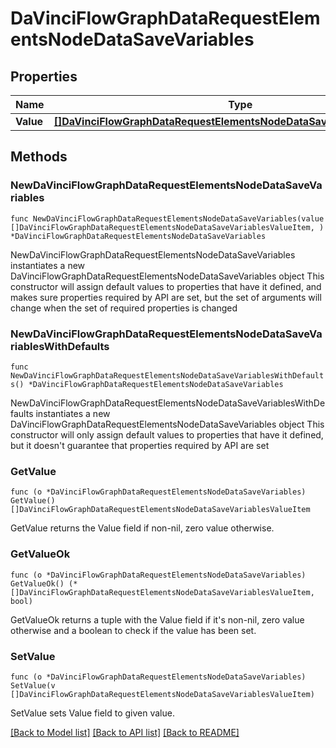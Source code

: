 # DaVinciFlowGraphDataRequestElementsNodeDataSaveVariables

## Properties

Name | Type | Description | Notes
------------ | ------------- | ------------- | -------------
**Value** | [**[]DaVinciFlowGraphDataRequestElementsNodeDataSaveVariablesValueItem**](DaVinciFlowGraphDataRequestElementsNodeDataSaveVariablesValueItem.md) |  | 

## Methods

### NewDaVinciFlowGraphDataRequestElementsNodeDataSaveVariables

`func NewDaVinciFlowGraphDataRequestElementsNodeDataSaveVariables(value []DaVinciFlowGraphDataRequestElementsNodeDataSaveVariablesValueItem, ) *DaVinciFlowGraphDataRequestElementsNodeDataSaveVariables`

NewDaVinciFlowGraphDataRequestElementsNodeDataSaveVariables instantiates a new DaVinciFlowGraphDataRequestElementsNodeDataSaveVariables object
This constructor will assign default values to properties that have it defined,
and makes sure properties required by API are set, but the set of arguments
will change when the set of required properties is changed

### NewDaVinciFlowGraphDataRequestElementsNodeDataSaveVariablesWithDefaults

`func NewDaVinciFlowGraphDataRequestElementsNodeDataSaveVariablesWithDefaults() *DaVinciFlowGraphDataRequestElementsNodeDataSaveVariables`

NewDaVinciFlowGraphDataRequestElementsNodeDataSaveVariablesWithDefaults instantiates a new DaVinciFlowGraphDataRequestElementsNodeDataSaveVariables object
This constructor will only assign default values to properties that have it defined,
but it doesn't guarantee that properties required by API are set

### GetValue

`func (o *DaVinciFlowGraphDataRequestElementsNodeDataSaveVariables) GetValue() []DaVinciFlowGraphDataRequestElementsNodeDataSaveVariablesValueItem`

GetValue returns the Value field if non-nil, zero value otherwise.

### GetValueOk

`func (o *DaVinciFlowGraphDataRequestElementsNodeDataSaveVariables) GetValueOk() (*[]DaVinciFlowGraphDataRequestElementsNodeDataSaveVariablesValueItem, bool)`

GetValueOk returns a tuple with the Value field if it's non-nil, zero value otherwise
and a boolean to check if the value has been set.

### SetValue

`func (o *DaVinciFlowGraphDataRequestElementsNodeDataSaveVariables) SetValue(v []DaVinciFlowGraphDataRequestElementsNodeDataSaveVariablesValueItem)`

SetValue sets Value field to given value.



[[Back to Model list]](../README.md#documentation-for-models) [[Back to API list]](../README.md#documentation-for-api-endpoints) [[Back to README]](../README.md)


